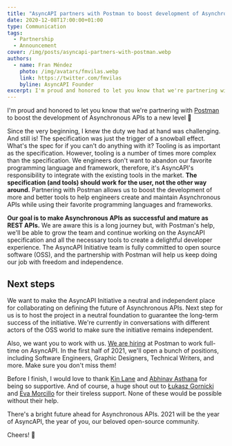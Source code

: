 ```yaml
---
title: "AsyncAPI partners with Postman to boost development of Asynchronous APIs"
date: 2020-12-08T17:00:00+01:00
type: Communication
tags:
  - Partnership
  - Announcement
cover: /img/posts/asyncapi-partners-with-postman.webp
authors:
  - name: Fran Méndez
    photo: /img/avatars/fmvilas.webp
    link: https://twitter.com/fmvilas
    byline: AsyncAPI Founder
excerpt: I'm proud and honored to let you know that we're partnering with Postman to boost the development of Asynchronous APIs to a new level.
---
```


I'm proud and honored to let you know that we're partnering with [Postman](https://www.postman.com) to boost the development of Asynchronous APIs to a new level :rocket:

Since the very beginning, I knew the duty we had at hand was challenging. And still is! The specification was just the trigger of a snowball effect. What's the spec for if you can't do anything with it? Tooling is as important as the specification. However, tooling is a number of times more complex than the specification. We engineers don't want to abandon our favorite programming language and framework, therefore, it's AsyncAPI's responsibility to integrate with the existing tools in the market. **The specification (and tools) should work for the user, not the other way around.** Partnering with Postman allows us to boost the development of more and better tools to help engineers create and maintain Asynchronous APIs while using their favorite programming languages and frameworks.

**Our goal is to make Asynchronous APIs as successful and mature as REST APIs.** We are aware this is a long journey but, with Postman's help, we'll be able to grow the team and continue working on the AsyncAPI specification and all the necessary tools to create a delightful developer experience. The AsyncAPI Initiative team is fully committed to open source software (OSS), and the partnership with Postman will help us keep doing our job with freedom and independence.

## Next steps

We want to make the AsyncAPI Initiative a neutral and independent place for collaborating on defining the future of Asynchronous APIs. Next step for us is to host the project in a neutral foundation to guarantee the long-term success of the initiative. We're currently in conversations with different actors of the OSS world to make sure the initiative remains independent.

Also, we want you to work with us. [We are hiring](/jobs) at Postman to work full-time on AsyncAPI. In the first half of 2021, we'll open a bunch of positions, including Software Engineers, Graphic Designers, Technical Writers, and more. Make sure you don't miss them!

<NewsletterSubscribe className="my-8" formName="form 1" type="jobs" title="Receive an email when we publish a new job offer:" />

Before I finish, I would love to thank [Kin Lane](https://twitter.com/kinlane/) and [Abhinav Asthana](https://twitter.com/a85) for being so supportive. And of course, a huge shout out to [Łukasz Gornicki](https://twitter.com/derberq) and [Eva Morcillo](https://twitter.com/e_morcillo) for their tireless support. None of these would be possible without their help.

There's a bright future ahead for Asynchronous APIs. 2021 will be the year of AsyncAPI, the year of you, our beloved open-source community.

Cheers! :beers: